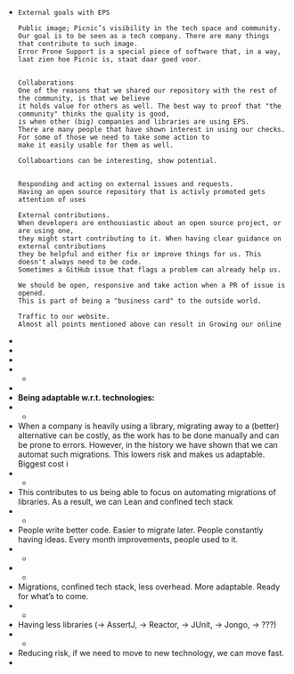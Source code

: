 - ```
  External goals with EPS
  
  Public image; Picnic’s visibility in the tech space and community.
  Our goal is to be seen as a tech company. There are many things that contribute to such image.
  Error Prone Support is a special piece of software that, in a way, laat zien hoe Picnic is, staat daar goed voor.
  
  
  Collaborations
  One of the reasons that we shared our repository with the rest of the community, is that we believe
  it holds value for others as well. The best way to proof that "the community" thinks the quality is good, 
  is when other (big) companies and libraries are using EPS. 
  There are many people that have shown interest in using our checks. For some of those we need to take some action to 
  make it easily usable for them as well. 
  
  Collaboartions can be interesting, show potential.
  
  
  Responding and acting on external issues and requests.
  Having an open source repository that is activly promoted gets attention of uses
  
  External contributions.
  When developers are enthousiastic about an open source project, or are using one, 
  they might start contributing to it. When having clear guidance on external contributions 
  they be helpful and either fix or improve things for us. This doesn't always need to be code.
  Sometimes a GitHub issue that flags a problem can already help us. 
  
  We should be open, responsive and take action when a PR of issue is opened. 
  This is part of being a "business card" to the outside world. 
  
  Traffic to our website.
  Almost all points mentioned above can result in Growing our online
  ```
-
-
-
- -
-
- **Being adaptable w.r.t. technologies:**
- -
- When a company is heavily using a library, migrating away to a (better) alternative can be costly, as the work has to be done manually and can be prone to errors. However, in the history we have shown that we can automat such migrations. This lowers risk and makes us adaptable.  Biggest cost i
- -
- This contributes to us being able to focus on automating migrations of libraries. As a result, we can Lean and confined tech stack
- -
- People write better code. Easier to migrate later.
  People constantly having ideas.
  Every month improvements, people used to it.
- -
- -
- Migrations, confined tech stack, less overhead. More adaptable. Ready for what’s to come.
- -
- Having less libraries (-> AssertJ, → Reactor, → JUnit, → Jongo, → ???)
- -
- Reducing risk, if we need to move to new technology, we can move fast.
-